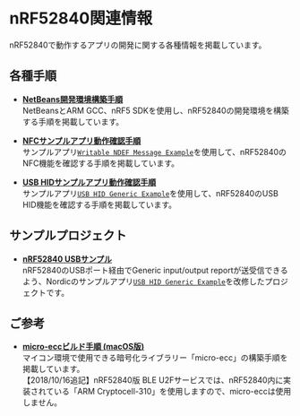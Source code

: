 # nRF52840関連情報

nRF52840で動作するアプリの開発に関する各種情報を掲載しています。

## 各種手順

* <b>[NetBeans開発環境構築手順](NETBEANS.md)</b><br>
NetBeansとARM GCC、nRF5 SDKを使用し、nRF52840の開発環境を構築する手順を掲載しています。

* <b>[NFCサンプルアプリ動作確認手順](NDEFSAMPLE.md)</b><br>
サンプルアプリ[`Writable NDEF Message Example`](https://infocenter.nordicsemi.com/index.jsp?topic=%2Fcom.nordic.infocenter.sdk5.v15.0.0%2Fnfc_writable_ndef_msg.html&cp=4_0_1_4_7_6)を使用して、nRF52840のNFC機能を確認する手順を掲載しています。

* <b>[USB HIDサンプルアプリ動作確認手順](HIDSAMPLE.md)</b><br>
サンプルアプリ[`USB HID Generic Example`](https://infocenter.nordicsemi.com/topic/com.nordic.infocenter.sdk5.v15.2.0/usbd_hid_generic_example.html?cp=4_0_0_4_5_50_6)を使用して、nRF52840のUSB HID機能を確認する手順を掲載しています。

## サンプルプロジェクト

* <b>[nRF52840 USBサンプル](../../../nRF5_SDK_v15.2.0/examples/usb)</b><br>
nRF52840のUSBポート経由でGeneric input/output reportが送受信できるよう、Nordicのサンプルアプリ[`USB HID Generic Example`](https://infocenter.nordicsemi.com/topic/com.nordic.infocenter.sdk5.v15.2.0/usbd_hid_generic_example.html?cp=4_0_0_4_5_50_6)を改修したプロジェクトです。

## ご参考

* <b>[micro-eccビルド手順 (macOS版)](BUILDMECC.md) </b><br>
マイコン環境で使用できる暗号化ライブラリー「micro-ecc」の構築手順を掲載しています。<br>
【2018/10/16追記】nRF52840版 BLE U2Fサービスでは、nRF52840内に実装されている「ARM Cryptocell-310」を使用しますので、micro-eccは使用しません。
